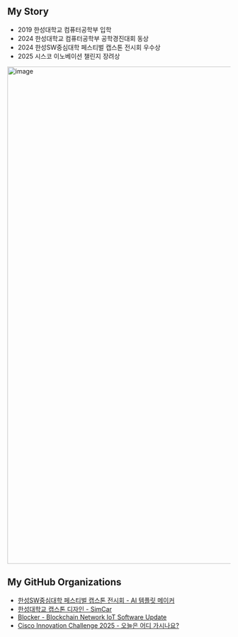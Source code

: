 
## My Story
- 2019 한성대학교 컴퓨터공학부 입학
- 2024 한성대학교 컴퓨터공학부 공학경진대회 동상
- 2024 한성SW중심대학 페스티벌 캡스톤 전시회 우수상
- 2025 시스코 이노베이션 챌린지 장려상

<img width="1124" alt="image" src="https://github.com/user-attachments/assets/65144a7c-4d08-4876-bc91-e724733bb1db" />



## My GitHub Organizations
- [한성SW중심대학 페스티벌 캡스톤 전시회 - AI 템플릿 메이커](https://github.com/HSU-SPARKLE)
- [한성대학교 캡스톤 디자인 - SimCar](https://github.com/Oz-Capstone)
- [Blocker - Blockchain Network IoT Software Update](https://github.com/HSU-Blocker)
- [Cisco Innovation Challenge 2025 - 오늘은 어디 가시나요?](https://github.com/HSU-ThePathWeAreGoingToWalk)

